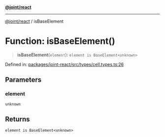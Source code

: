 [**@joint/react**](../README.md)

***

[@joint/react](../README.md) / isBaseElement

# Function: isBaseElement()

> **isBaseElement**(`element`): `element is BaseElement<unknown>`

Defined in: [packages/joint-react/src/types/cell.types.ts:26](https://github.com/samuelgja/joint/blob/e106840dde5e040ebb90e3a712443b6737a1bf58/packages/joint-react/src/types/cell.types.ts#L26)

## Parameters

### element

`unknown`

## Returns

`element is BaseElement<unknown>`
